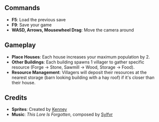 ## Commands

- **F5**: Load the previous save
- **F9**: Save your game
- **WASD, Arrows, Mousewheel Drag**: Move the camera around

## Gameplay

- **Place Houses**: Each house increases your maximum population by 2.
- **Other Buildings**: Each building spawns 1 villager to gather specific resource (Forge -> Stone, Sawmill -> Wood, Storage -> Food).
- **Resource Management**: Villagers will deposit their resources at the nearest storage (barn looking building with a hay roof) if it's closer than their house.

## Credits

- **Sprites**: Created by [Kenney](https://kenney.nl)
- **Music**: _This Lore Is Forgotten_, composed by [Sylfvr](https://sylfvr.bandcamp.com)
